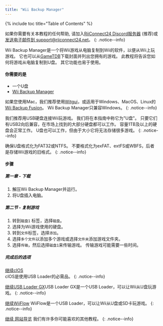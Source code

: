 ```yaml
---
title: "Wii Backup Manager"
---
```


{% include toc title="Table of Contents" %}

如果你需要有关本教程的任何帮助, 请加入[RiiConnect24 Discord服务器](https://discord.gg/rc24) (推荐)或 [发送电子邮件到 support@riiconnect24.net](mailto:support@riiconnect24.net)。
{: .notice--info}

Wii Backup Manager是一个将Wii游戏从电脑复制到Wii的软件，以便从Wii上玩游戏。 它也可以从[GameTDB](https://gametdb.com/)下载封面并列出您拥有的游戏。 此教程将告诉您如何将游戏从电脑复制到U盘。 其它功能也易于使用。
#### 你需要的是

* 一个U盘
* [Wii Backup Manager](https://static.wiidatabase.de/Wii-Backup-Manager.zip)


如果您使用Mac，我们推荐使用[Witgui](https://desairem.com/wordpress/category/witgui-download/)，或适用于Windows、MacOS、Linux的[Wii Backup Fusion](https://github.com/larsenv/Wii-Backup-Fusion)。 Wii Backup Manager只兼容Windows。
{: .notice--info}

我们推荐用USB硬盘连接Wii玩游戏。 我们将在本指南中称它为"U盘"。 只要它们有USB2向后兼容，在市场上找到的大部分硬盘都可以工作。 容量1TB及以上的硬盘会正常工作。 U盘也可以工作，但由于大小它将无法存储很多游戏。
{: .notice--info}

确保U盘格式化为FAT32或NTFS。 不要格式化为exFAT、extFS或WBFS，后者是存储Wii游戏的旧格式。
{: .notice--info}

#### 步骤

##### 第一章 - 下载

1. 解压Wii Backup Manager并运行。
2. 将U盘插入电脑。

##### 第二节 - 复制游戏

1. 转到`磁盘1` 标签，选择`磁盘`。
2. 选择为Wii游戏使用的硬盘。
3. 转到`文件`标签，选择`添加`。
4. 选择`多个文件`以添加多个游戏或选择`文件夹`添加游戏文件夹。
5. 选择`传输`，然后选择`磁盘1`来传输游戏。 传输游戏可能需要一些时间。

##### 完成后的选项

[继续cIOS](cios)<br> cIOS是使用USB Loader的必需品。
{: .notice--info}

[继续USB Loader GX](usbloadergx)USB Loader GX是一个USB Loader，可以让Wii从U盘玩游戏。
{: .notice--info}

[继续WiiFlow](wiiflow) WiiFlow是一个USB Loader，可以让Wii从U盘或SD卡玩游戏。
{: .notice--info}

[继续 网站导览](site-navigation) 我们有许多你可能喜欢的其他教程。
{: .notice--info}
